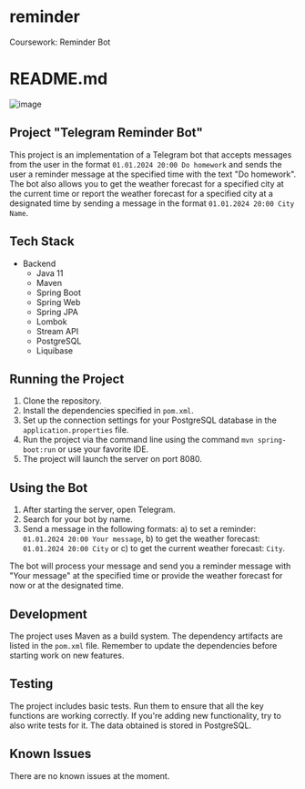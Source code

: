 # reminder
Coursework: Reminder Bot
# README.md
![image](https://github.com/YuriPetukhov/reminder/assets/128038157/e0eb6331-74ab-4b22-9098-c7636805004c)

## Project "Telegram Reminder Bot"

This project is an implementation of a Telegram bot that accepts messages from the user in the format 
`01.01.2024 20:00 Do homework` and sends the user a reminder message at the specified time with the text 
"Do homework". The bot also allows you to get the weather forecast for a specified city at the current 
time or report the weather forecast for a specified city at a designated time by sending a message in the 
format `01.01.2024 20:00 City Name`.

## Tech Stack

- Backend
  - Java 11
  - Maven
  - Spring Boot
  - Spring Web
  - Spring JPA
  - Lombok
  - Stream API
  - PostgreSQL
  - Liquibase


## Running the Project

1. Clone the repository.
2. Install the dependencies specified in `pom.xml`.
3. Set up the connection settings for your PostgreSQL database in the `application.properties` file.
4. Run the project via the command line using the command `mvn spring-boot:run` or use your favorite IDE.
5. The project will launch the server on port 8080.

## Using the Bot

1. After starting the server, open Telegram.
2. Search for your bot by name.
3. Send a message in the following formats: 
a) to set a reminder: `01.01.2024 20:00 Your message`, 
b) to get the weather forecast: `01.01.2024 20:00 City` or 
c) to get the current weather forecast: `City`.


The bot will process your message and send you a reminder message with "Your message" at the specified time or 
provide the weather forecast for now or at the designated time.

## Development

The project uses Maven as a build system. The dependency artifacts are listed in the `pom.xml` file. 
Remember to update the dependencies before starting work on new features.

## Testing

The project includes basic tests. Run them to ensure that all the key functions are working correctly. 
If you're adding new functionality, try to also write tests for it. The data obtained is stored in PostgreSQL.


## Known Issues

There are no known issues at the moment.

